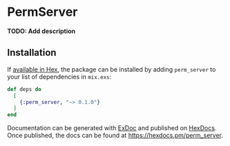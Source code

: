 # PermServer

**TODO: Add description**

## Installation

If [available in Hex](https://hex.pm/docs/publish), the package can be installed
by adding `perm_server` to your list of dependencies in `mix.exs`:

```elixir
def deps do
  [
    {:perm_server, "~> 0.1.0"}
  ]
end
```

Documentation can be generated with [ExDoc](https://github.com/elixir-lang/ex_doc)
and published on [HexDocs](https://hexdocs.pm). Once published, the docs can
be found at <https://hexdocs.pm/perm_server>.


